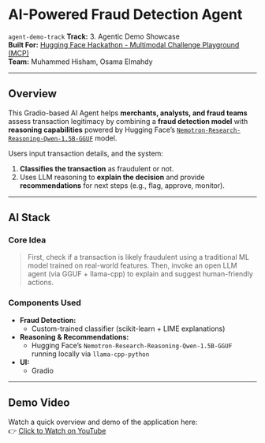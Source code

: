 # AI-Powered Fraud Detection Agent

`agent-demo-track`
**Track:** 3. Agentic Demo Showcase  
**Built For:** [Hugging Face Hackathon - Multimodal Challenge Playground (MCP)](https://huggingface.co/multimodal-challenge)  
**Team:** Muhammed Hisham, Osama Elmahdy

---

## Overview

This Gradio-based AI Agent helps **merchants, analysts, and fraud teams** assess transaction legitimacy by combining a **fraud detection model** with **reasoning capabilities** powered by Hugging Face’s [`Nemotron-Research-Reasoning-Qwen-1.5B-GGUF`](https://huggingface.co/Nemotron-Research/Reasoning-Qwen-1_5B-GGUF) model.

Users input transaction details, and the system:
1. **Classifies the transaction** as fraudulent or not.
2. Uses LLM reasoning to **explain the decision** and provide **recommendations** for next steps (e.g., flag, approve, monitor).

---

## AI Stack

### Core Idea

> First, check if a transaction is likely fraudulent using a traditional ML model trained on real-world features. Then, invoke an open LLM agent (via GGUF + llama-cpp) to explain and suggest human-friendly actions.

### Components Used

- **Fraud Detection:**  
  - Custom-trained classifier (scikit-learn + LIME explanations)
- **Reasoning & Recommendations:**  
  - Hugging Face’s `Nemotron-Research-Reasoning-Qwen-1.5B-GGUF` running locally via `llama-cpp-python`
- **UI:**  
  - Gradio 

---

## Demo Video

Watch a quick overview and demo of the application here:  
👉 [Click to Watch on YouTube](https://www.youtube.com)


